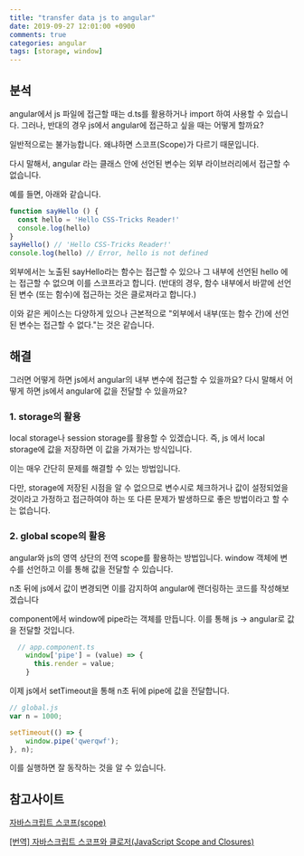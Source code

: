 ```yaml
---
title: "transfer data js to angular"
date: 2019-09-27 12:01:00 +0900
comments: true
categories: angular
tags: [storage, window]
---
```



## 분석
angular에서 js 파일에 접근할 때는 d.ts를 활용하거나 import 하여 사용할 수 있습니다.
그러나, 반대의 경우 js에서 angular에 접근하고 싶을 때는 어떻게 할까요?

일반적으로는 불가능합니다. 왜냐하면 스코프(Scope)가 다르기 때문입니다.

다시 말해서, angular 라는 클래스 안에 선언된 변수는 외부 라이브러리에서 접근할 수 없습니다.

예를 들면, 아래와 같습니다.


```js
function sayHello () {
  const hello = 'Hello CSS-Tricks Reader!'
  console.log(hello)
}
sayHello() // 'Hello CSS-Tricks Reader!'
console.log(hello) // Error, hello is not defined
```

외부에서는 노출된 sayHello라는 함수는 접근할 수 있으나 그 내부에 선언된 hello 에는 접근할 수 없으며 이를 스코프라고 합니다.
(반대의 경우, 함수 내부에서 바깥에 선언된 변수 (또는 함수)에 접근하는 것은 클로져라고 합니다.)

이와 같은 케이스는 다양하게 있으나 근본적으로 "외부에서 내부(또는 함수 간)에 선언된 변수는 접근할 수 없다."는 것은 같습니다.


## 해결

그러면 어떻게 하면 js에서 angular의 내부 변수에 접근할 수 있을까요? 다시 말해서 어떻게 하면 js에서 angular에 값을 전달할 수 있을까요?

### 1. storage의 활용

local storage나 session storage를 활용할 수 있겠습니다. 
즉, js 에서 local storage에 값을 저장하면 이 값을 가져가는 방식입니다. 

이는 매우 간단히 문제를 해결할 수 있는 방법입니다.

다만, storage에 저장된 시점을 알 수 없으므로 변수시로 체크하거나 값이 설정되었을 것이라고 가정하고 접근하여야 하는 또 다른 문제가 발생하므로 좋은 방법이라고 할 수는 없습니다.


### 2. global scope의 활용

angular와 js의 영역 상단의 전역 scope를 활용하는 방법입니다.
window 객체에 변수를 선언하고 이를 통해 값을 전달할 수 있습니다.

n초 뒤에 js에서 값이 변경되면 이를 감지하여 angular에 랜더링하는 코드를 작성해보겠습니다

component에서 window에 pipe라는 객체를 만듭니다. 이를 통해 js -> angular로 값을 전달할 것입니다.
```ts
  // app.component.ts
    window['pipe'] = (value) => { 
      this.render = value;
    }    
```

이제 js에서 setTimeout을 통해 n초 뒤에 pipe에 값을 전달합니다.
```js
// global.js
var n = 1000;

setTimeout(() => {
	window.pipe('qwerqwf');
}, n);
```

이를 실행하면 잘 동작하는 것을 알 수 있습니다.



## 참고사이트

[자바스크립트 스코프(scope)](https://yuddomack.tistory.com/entry/%EC%9E%90%EB%B0%94%EC%8A%A4%ED%81%AC%EB%A6%BD%ED%8A%B8-%EC%8A%A4%EC%BD%94%ED%94%84scope)

[[번역] 자바스크립트 스코프와 클로저(JavaScript Scope and Closures)](https://medium.com/@khwsc1/%EB%B2%88%EC%97%AD-%EC%9E%90%EB%B0%94%EC%8A%A4%ED%81%AC%EB%A6%BD%ED%8A%B8-%EC%8A%A4%EC%BD%94%ED%94%84%EC%99%80-%ED%81%B4%EB%A1%9C%EC%A0%80-javascript-scope-and-closures-8d402c976d19)